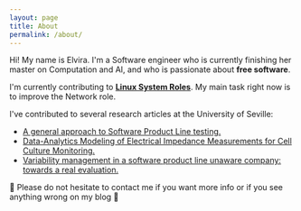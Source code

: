 ```yaml
---
layout: page
title: About
permalink: /about/
---
```


Hi! My name is Elvira. I'm a Software engineer who is currently finishing her
master on Computation and AI, and who is passionate about **free software**.

I'm currently contributing to [**Linux System
Roles**](https://linux-system-roles.github.io/). My main task right now is to
improve the Network role.

I've contributed to several research articles at the University of Seville:
- [A general approach to Software Product Line
  testing.](https://biblioteca.sistedes.es/articulo/a-general-approach-to-software-product-line-testing/)
- [Data-Analytics Modeling of Electrical Impedance Measurements for Cell
  Culture Monitoring.](https://www.mdpi.com/1424-8220/19/21/4639)
- [Variability management in a software product line unaware company: towards a
  real
evaluation.](https://www.researchgate.net/publication/335058684_Variability_Management_in_a_Software_Product_Line_Unaware_Company_Towards_a_Real_Evaluation)

🌿 Please do not hesitate to contact me if you want more info or if you see
anything wrong on my blog 🌿
